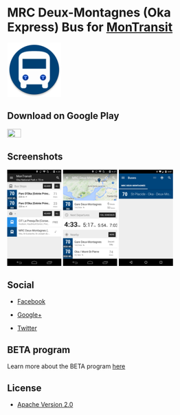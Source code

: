 # MRC Deux-Montagnes (Oka Express) Bus for [MonTransit](https://github.com/mtransitapps/mtransit-for-android)

<img width="25%" height="25%" src="https://raw.githubusercontent.com/mtransitapps/ca-deux-montagnes-mrcdm-bus-android/master/pub/hi-res-app-icon.png"/>

## Download on Google Play

<a href="https://play.google.com/store/apps/details?id=org.mtransit.android.ca_deux_montagnes_mrcdm_bus"><img width="25%" height="25%" src="https://play.google.com/intl/en_us/badges/images/apps/en-play-badge.png"/></a>

## Screenshots

<img width="25%" height="25%" src="https://raw.githubusercontent.com/mtransitapps/ca-deux-montagnes-mrcdm-bus-android/master/pub/screenshot-phone-1.png"/>
<img width="25%" height="25%" src="https://raw.githubusercontent.com/mtransitapps/ca-deux-montagnes-mrcdm-bus-android/master/pub/screenshot-phone-2.png"/>
<img width="25%" height="25%" src="https://raw.githubusercontent.com/mtransitapps/ca-deux-montagnes-mrcdm-bus-android/master/pub/screenshot-phone-3.png"/>

## Social

* [Facebook](https://www.facebook.com/MonTransit)

* [Google+](http://gplus.to/MonTransit/)

* [Twitter](https://twitter.com/montransit)

## BETA program

Learn more about the BETA program [here](https://github.com/mtransitapps/mtransit-for-android/wiki/BETA)

## License

* [Apache Version 2.0](http://www.apache.org/licenses/LICENSE-2.0.html)